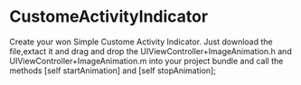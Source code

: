# CustomeActivityIndicator
Create your won Simple Custome Activity Indicator. Just download the file,extact it and drag and drop the UIViewController+ImageAnimation.h and UIViewController+ImageAnimation.m into your project bundle and call the methods [self startAnimation] and [self stopAnimation];
